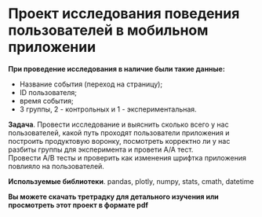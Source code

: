 # Проект исследования поведения пользователей в мобильном приложении  

**При проведение исследования в наличие были такие данные:**  

- Название события (переход на страницу);  
- ID пользователя;  
- время события;  
- 3 группы, 2 - контрольных и 1 - экспериментальная. 

**Задача**. 
Провести исследование и выяснить сколько всего у нас пользователей, какой путь проходят пользователи приложения и построить продуктовую воронку, посмотреть корректно ли у нас разбиты группы для эксперимента и провети А/А тест.  
Провести А/В тесты и проверить как изменения шрифтка приложения повлияло на пользователей.  

**Используемые библиотеки**. 
pandas, plotly, numpy, stats, cmath, datetime

**Вы можете скачать третрадку для детального изучения или просмотреть этот проект в формате pdf**
